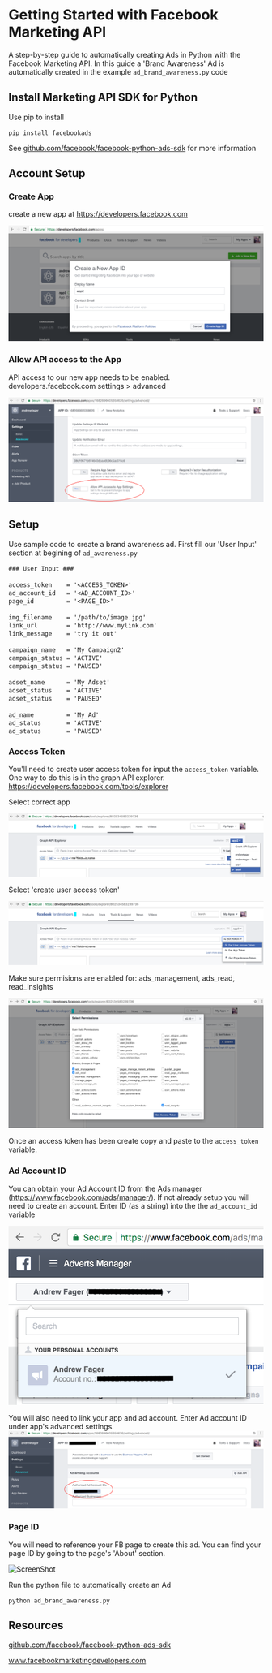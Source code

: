# Getting Started with Facebook Marketing API 
A step-by-step guide to automatically creating Ads in Python with the Facebook Marketing API. In this guide a 'Brand Awareness' Ad is automatically created in the example ``ad_brand_awareness.py`` code

## Install Marketing API SDK for Python
Use pip to install
```
pip install facebookads
```
See <a href="github.com/facebook/facebook-python-ads-sdk">github.com/facebook/facebook-python-ads-sdk</a> for more information

## Account Setup


### Create App
create a new app at https://developers.facebook.com

![ScreenShot](images/fb-create-app2.png)

### Allow API access to the App
API access to our new app needs to be enabled.  
developers.facebook.com
settings > advanced

![ScreenShot](images/fb-api-access.png)

## Setup
Use sample code to create a brand awareness ad. First fill our 'User Input' section at begining of ``ad_awareness.py``

```
### User Input ###

access_token    = '<ACCESS_TOKEN>'
ad_account_id   = '<AD_ACCOUNT_ID>'
page_id         = '<PAGE_ID>'

img_filename    = '/path/to/image.jpg'
link_url        = 'http://www.mylink.com'
link_message    = 'try it out'

campaign_name   = 'My Campaign2'
campaign_status = 'ACTIVE'
campaign_status = 'PAUSED'

adset_name      = 'My Adset'
adset_status    = 'ACTIVE'
adset_status    = 'PAUSED'

ad_name         = 'My Ad'
ad_status       = 'ACTIVE'
ad_status       = 'PAUSED'
```

### Access Token
You'll need to create user access token for input the ```access_token``` variable.  One way to do this is in the graph API explorer.
https://developers.facebook.com/tools/explorer

Select correct app

![ScreenShot](images/fb-access-token-1.png)

Select 'create user access token'

![ScreenShot](images/fb-access-token-3.png)

Make sure permisions are enabled for: 
ads_management, ads_read, read_insights

![ScreenShot](images/fb-access-token-4.png)

Once an access token has been create copy and paste to the ```access_token``` variable.  

### Ad Account ID

You can obtain your Ad Account ID from the Ads manager (https://www.facebook.com/ads/manager/). If not already setup you will need to create an account. Enter ID (as a string) into the the ```ad_account_id``` variable

![ScreenShot](images/fb-ad-id3.png)


You will also need to link your app and ad account. Enter Ad account ID under app's advanced settings.
![ScreenShot](images/fb-ad-id2.png)

### Page ID

You will need to reference your FB page to create this ad. You can find your page ID by going to the page's 'About' section.

![ScreenShot](images/fb-page-id.png)



Run the python file to automatically create an Ad

```
python ad_brand_awareness.py
```

## Resources
<a href="github.com/facebook/facebook-python-ads-sdk">github.com/facebook/facebook-python-ads-sdk</a>

www.facebookmarketingdevelopers.com
